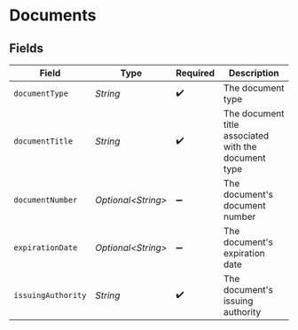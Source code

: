 # Documents


## Fields

| Field                                                | Type                                                 | Required                                             | Description                                          |
| ---------------------------------------------------- | ---------------------------------------------------- | ---------------------------------------------------- | ---------------------------------------------------- |
| `documentType`                                       | *String*                                             | :heavy_check_mark:                                   | The document type                                    |
| `documentTitle`                                      | *String*                                             | :heavy_check_mark:                                   | The document title associated with the document type |
| `documentNumber`                                     | *Optional\<String>*                                  | :heavy_minus_sign:                                   | The document's document number                       |
| `expirationDate`                                     | *Optional\<String>*                                  | :heavy_minus_sign:                                   | The document's expiration date                       |
| `issuingAuthority`                                   | *String*                                             | :heavy_check_mark:                                   | The document's issuing authority                     |